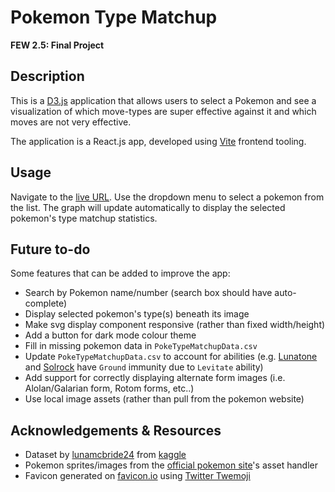 # Pokemon Type Matchup

**FEW 2.5: Final Project**

## Description

This is a [D3.js](https://d3js.org/) application that allows users to select a Pokemon and see a visualization of which move-types are super effective against it and which moves are not very effective.

The application is a React.js app, developed using [Vite](https://vitejs.dev/) frontend tooling.

## Usage

Navigate to the [live URL](https://shah-a.github.io/few2.5-07-final-project/). Use the dropdown menu to select a pokemon from the list. The graph will update automatically to display the selected pokemon's type matchup statistics.

## Future to-do

Some features that can be added to improve the app:

- Search by Pokemon name/number (search box should have auto-complete)
- Display selected pokemon's type(s) beneath its image
- Make svg display component responsive (rather than fixed width/height)
- Add a button for dark mode colour theme
- Fill in missing pokemon data in `PokeTypeMatchupData.csv`
- Update `PokeTypeMatchupData.csv` to account for abilities (e.g. [Lunatone](https://pokemondb.net/pokedex/lunatone) and [Solrock](https://pokemondb.net/pokedex/solrock) have `Ground` immunity due to `Levitate` ability)
- Add support for correctly displaying alternate form images (i.e. Alolan/Galarian form, Rotom forms, etc..)
- Use local image assets (rather than pull from the pokemon website)

## Acknowledgements & Resources

- Dataset by [lunamcbride24](https://www.kaggle.com/lunamcbride24) from [kaggle](https://www.kaggle.com/lunamcbride24/pokemon-type-matchup-data)
- Pokemon sprites/images from the [official pokemon site](https://www.pokemon.com/us/pokedex/)'s asset handler
- Favicon generated on [favicon.io](https://favicon.io/emoji-favicons/crossed-swords) using [Twitter Twemoji](https://twemoji.twitter.com/)
